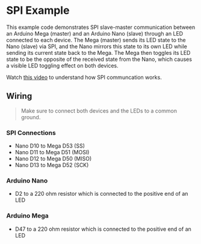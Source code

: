 # SPI Example

This example code demonstrates SPI slave-master communication between an Arduino Mega (master) and an Arduino Nano (slave) through an LED connected to each device. The Mega (master) sends its LED state to the Nano (slave) via SPI, and the Nano mirrors this state to its own LED while sending its current state back to the Mega. The Mega then toggles its LED state to be the opposite of the received state from the Nano, which causes a visible LED toggling effect on both devices.

Watch [this video](https://youtu.be/0nVNwozXsIc?si=dTtKkJWaDG93pys8) to understand how SPI communcation works.

## Wiring

> Make sure to connect both devices and the LEDs to a common ground.

### SPI Connections

- Nano D10 to Mega D53 (SS)
- Nano D11 to Mega D51 (MOSI)
- Nano D12 to Mega D50 (MISO)
- Nano D13 to Mega D52 (SCK)

### Arduino Nano 

- D2 to a 220 ohm resistor which is connected to the positive end of an LED

### Arduino Mega

- D47 to a 220 ohm resistor which is connected to the positive end of an LED